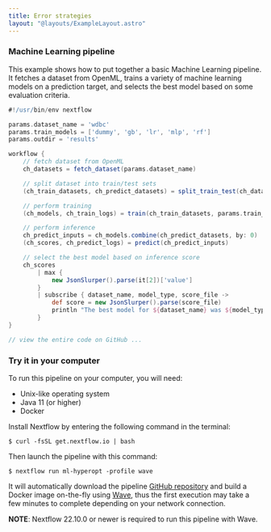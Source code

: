 ```yaml
---
title: Error strategies
layout: "@layouts/ExampleLayout.astro"
---
```


<div class="blg-summary example">
<h3>Machine Learning pipeline</h3>

<p class="">
    This example shows how to put together a basic Machine Learning pipeline. It fetches a dataset from OpenML, trains a variety of machine learning models on a prediction target, and selects the best model based on some evaluation criteria.
</p>

```groovy
#!/usr/bin/env nextflow

params.dataset_name = 'wdbc'
params.train_models = ['dummy', 'gb', 'lr', 'mlp', 'rf']
params.outdir = 'results'

workflow {
    // fetch dataset from OpenML
    ch_datasets = fetch_dataset(params.dataset_name)

    // split dataset into train/test sets
    (ch_train_datasets, ch_predict_datasets) = split_train_test(ch_datasets)

    // perform training
    (ch_models, ch_train_logs) = train(ch_train_datasets, params.train_models)

    // perform inference
    ch_predict_inputs = ch_models.combine(ch_predict_datasets, by: 0)
    (ch_scores, ch_predict_logs) = predict(ch_predict_inputs)

    // select the best model based on inference score
    ch_scores
        | max {
            new JsonSlurper().parse(it[2])['value']
        }
        | subscribe { dataset_name, model_type, score_file ->
            def score = new JsonSlurper().parse(score_file)
            println "The best model for ${dataset_name} was ${model_type}, with ${score['name']} = ${score['value']}"
        }
}

// view the entire code on GitHub ...

```

</div>

### Try it in your computer

To run this pipeline on your computer, you will need:

- Unix-like operating system
- Java 11 (or higher)
- Docker

Install Nextflow by entering the following command in the terminal:

    $ curl -fsSL get.nextflow.io | bash

Then launch the pipeline with this command:

    $ nextflow run ml-hyperopt -profile wave

It will automatically download the pipeline [GitHub repository](https://github.com/nextflow-io/ml-hyperopt) and build a Docker image on-the-fly using [Wave](https://seqera.io/wave/), thus the first execution may take a few minutes to complete depending on your network connection.

**NOTE**: Nextflow 22.10.0 or newer is required to run this pipeline with Wave.
